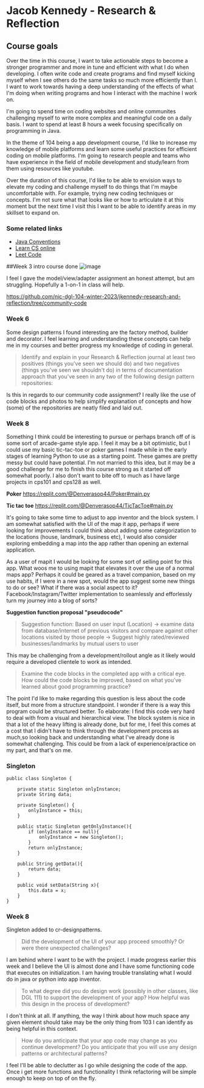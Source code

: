 # Jacob Kennedy - Research & Reflection

## Course goals

<!-- Context 1 -->
Over the time in this course, I want to take actionable steps to become a stronger programmer and more in tune and efficient with what I do when developing. I often write code and create programs and find myself kicking myself when I see others do the same tasks so much more efficiently than I. I want to work towards having a deep understanding of the effects of what I'm doing when writing programs and how I interact with the machine I work on. 

<!-- Goal 1 -->
I'm going to spend time on coding websites and online communites challenging myself to write more complex and meaningful code on a daily basis. I want to spend at least 8 hours a week focusing specifically on programming in Java. 

<!-- Goal 2 -->
In the theme of 104 being a app development course, I'd like to increase my knowledge of mobile platforms and learn some useful practices for efficient coding on mobile platforms. I'm going to research people and teams who have experience in the field of mobile development and study/learn from them using resources like youtube.

<!-- Context 2 -->
Over the duration of this course, I'd like to be able to envision ways to elevate my coding and challenge myself to do things that I'm maybe uncomfortable with. For example, trying new coding techniques or concepts. I'm not sure what that looks like or how to articulate it at this moment but the next time I visit this I want to be able to identify areas in my skillset to expand on.

### Some related links
- [Java Conventions](https://www.oracle.com/java/technologies/javase/codeconventions-contents.html)
- [Learn CS online](https://www.learncs.online/)
- [Leet Code](https://leetcode.com/)

##Week 3 intro course done
![image](https://user-images.githubusercontent.com/113213004/215255712-6549d3a8-b67b-4133-80e6-85f4104a26c2.png)

I feel I gave the model/view/adapter assignment an honest attempt, but am struggling. Hopefully
a 1-on-1 in class will help.

https://github.com/nic-dgl-104-winter-2023/jkennedy-research-and-reflection/tree/community-code

### Week 6
Some design patterns I found interesting are the factory method, builder and decorator. I feel learning and understanding these concepts can help me in my courses and better progress my knowledge of coding in general.

>Identify and explain in your Research & Reflection journal at least two positives (things you've seen we should do) and two negatives (things you've seen we shouldn't do) in terms of documentation approach that you've seen in any two of the following design pattern repositories:

Is this in regards to our community code assignment? I really like the use of code blocks and photos to help simplify explanation of concepts and how (some) of the repositories are neatly filed and laid out. 

### Week 8

Something I think could be interesting to pursue or perhaps branch off of is some sort of arcade-game style app. I feel it may be a bit optimistic, but I could use my basic tic-tac-toe or poker games I made while in the early stages of learning Python to use as a starting point. These games are pretty messy but could have potential. I'm not married to this idea, but it may be a good challenge for me to finish this course strong as it started off somewhat poorly. I also don't want to bite off to much as I have large projects in cps101 and cps128 as well.

**Poker**
https://replit.com/@Denverasop44/Poker#main.py

**Tic tac toe**
https://replit.com/@Denverasop44/TicTacToe#main.py

It's going to take some time to adjust to app inventor and the block system. I am somewhat satisfied with the UI of the map it app, perhaps if were looking for improvements I could think about adding some categorization to the locations (house, landmark, business etc), I would also consider exploring embedding a map into the app rather than opening an external application.

As a user of mapit I would be looking for some sort of selling point for this app. What woos me to using mapit that elevates it over the use of a normal maps app? Perhaps it could be geared as a travel companion, based on my use habits, if I were in a new spot, would the app suggest some new things to do or see? What if there was a social aspect to it? Facebook/Instagram/Twitter implementation to seamlessly and efforlessly turn my journey into a blog of sorts?

**Suggestion function proposal "pseudocode"**

> Suggestion function: Based on user input (Location) -> examine data from database/internet of previous visitors and compare against other locations visited by those people -> Suggest highly rated/reviewed businesses/landmarks by mutual users to user

This may be challenging from a development/rollout angle as it likely would require a developed clientele to work as intended.

>Examine the code blocks in the completed app with a critical eye. How could the code blocks be improved, based on what you’ve learned about good programming practice?

The point I'd like to make regarding this question is less about the code itself, but more from a structure standpoint. I wonder if there is a way this program could be structured better. To elaborate: I find this code very hard to deal with from a visual and hierarchical view. The block system is nice in that a lot of the heavy lifting is already done, but for me, I feel this comes at a cost that I didn't have to think through the development process as much,so looking back and understanding what I've already done is somewhat challenging. This could be from a lack of experience/practice on my part, and that's on me.

### Singleton

    public class Singleton {

        private static Singleton onlyInstance;
        private String data;

        private Singleton() {
            onlyInstance = this;
        }

        public static Singleton getOnlyInstance(){
            if (onlyInstance == null){
                onlyInstance = new Singleton();
            }
            return onlyInstance;
        }

        public String getData(){
            return data;
        }

        public void setData(String x){
            this.data = x;
        }
    }

### Week 8

Singleton added to cr-designpatterns.

>Did the development of the UI of your app proceed smoothly? Or were there unexpected challenges?

I am behind where I want to be with the project. I made progress earlier this week and I believe the UI is almost done and I have some functioning code that executes on initialization. I am having trouble translating what I would do in java or python into app inventor.

>To what degree did you do design work (possibly in other classes, like DGL 111) to support the development of your app? How helpful was this design in the process of development?

I don't think at all. If anything, the way I think about how much space any given element should take may be the only thing from 103 I can identify as being helpful in this context.

>How do you anticipate that your app code may change as you continue development? Do you anticipate that you will use any design patterns or architectural patterns?

I feel I'll be able to declutter as I go while designing the code of the app. Once i get more functions and functionality I think refactoring will be simple enough to keep on top of on the fly.
